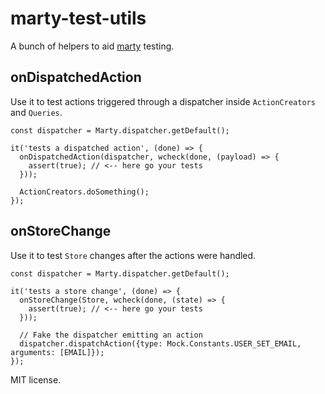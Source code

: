 # marty-test-utils

A bunch of helpers to aid [marty](https//martyjs.org) testing.

## onDispatchedAction

Use it to test actions triggered through a dispatcher inside `ActionCreators` and `Queries`.

```
const dispatcher = Marty.dispatcher.getDefault();

it('tests a dispatched action', (done) => {
  onDispatchedAction(dispatcher, wcheck(done, (payload) => {
    assert(true); // <-- here go your tests
  }));

  ActionCreators.doSomething();
});
```

## onStoreChange

Use it to test `Store` changes after the actions were handled.

```
const dispatcher = Marty.dispatcher.getDefault();

it('tests a store change', (done) => {
  onStoreChange(Store, wcheck(done, (state) => {
    assert(true); // <-- here go your tests
  }));

  // Fake the dispatcher emitting an action
  dispatcher.dispatchAction({type: Mock.Constants.USER_SET_EMAIL, arguments: [EMAIL]});
});
```

MIT license.
